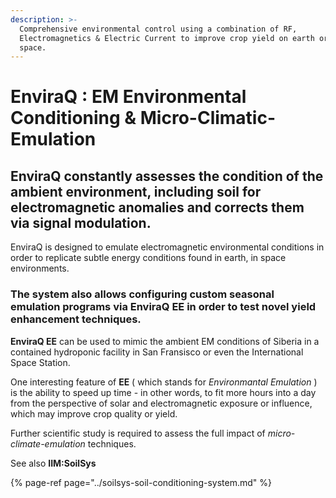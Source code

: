 ```yaml
---
description: >-
  Comprehensive environmental control using a combination of RF,
  Electromagnetics & Electric Current to improve crop yield on earth or in
  space.
---
```


# EnviraQ : EM Environmental Conditioning & Micro-Climatic-Emulation

## EnviraQ constantly assesses the condition of the ambient environment, including soil for electromagnetic anomalies and corrects them via signal modulation.

EnviraQ is designed to emulate electromagnetic environmental conditions in order to replicate subtle energy conditions found in earth, in space environments.

### The system also allows configuring custom seasonal emulation programs via **EnviraQ EE** in order to test novel yield enhancement techniques. 

**EnviraQ EE** can be used to mimic the ambient EM conditions of Siberia in a contained hydroponic facility in San Fransisco or even the International Space Station.

One interesting feature of **EE** \( which stands for _Environmantal Emulation_ \) is the ability to speed up time - in other words, to fit more hours into a day from the perspective of solar and electromagnetic exposure or influence, which may improve crop quality or yield. 

Further scientific study is required to assess the full impact of _micro-climate-emulation_ techniques.

See also **IIM:SoilSys**

{% page-ref page="../soilsys-soil-conditioning-system.md" %}



